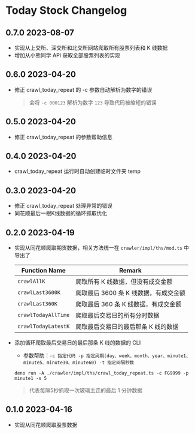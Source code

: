 # Today Stock Changelog

## 0.7.0 2023-08-07

- 实现从上交所、深交所和北交所网站爬取所有股票列表和 K 线数据
- 增加从小熊同学 API 获取全部股票列表的实现

## 0.6.0 2023-04-20

- 修正 crawl_today_repeat 的 -c 参数自动解析为数字的错误
  > 会将 `-c 000123` 解析为数字 `123` 导致代码被缩短的错误

## 0.5.0 2023-04-20

- 修正 crawl_today_repeat 的参数帮助信息

## 0.4.0 2023-04-20

- crawl_today_repeat 运行时自动创建临时文件夹 temp

## 0.3.0 2023-04-20

- 修正 crawl_today_repeat 处理异常的错误
- 同花顺最后一根K线数据的循环抓取优化

## 0.2.0 2023-04-19

- 实现从同花顺爬取期货数据，相关方法统一在 `crawler/impl/ths/mod.ts` 中导出了

  | Function Name       | Remark                                |
  | ------------------- | ------------------------------------- |
  | `crawlAllK`         | 爬取所有 K 线数据，但没有成交金额     |
  | `crawlLast3600K`    | 爬取最后 3600 条 K 线数据，有成交金额 |
  | `crawlLast360K`     | 爬取最后 360 条 K 线数据，有成交金额  |
  | `crawlTodayAllTime` | 爬取最后交易日的所有分时数据          |
  | `crawlTodayLatestK` | 爬取最后交易日的最后那条 K 线的数据   |

- 添加循环爬取最后交易日的最后那条 K 线的数据的 CLI
  - 参数帮助：`-c 指定代码 -p 指定周期(day、week、month、year、minute1、minute5、minute30、minute60) -t 指定间隔秒数`
  ```shell
  deno run -A ./crawler/impl/ths/crawl_today_repeat.ts -c FG9999 -p minute1 -s 5
  ```
  > 代表每隔5秒抓取一次玻璃主连的最后 1 分钟数据

## 0.1.0 2023-04-16

- 实现从同花顺爬取股票数据
